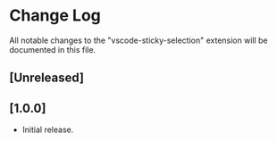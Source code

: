# Change Log

All notable changes to the "vscode-sticky-selection" extension will be documented in this file.

## [Unreleased]

## [1.0.0]

- Initial release.
